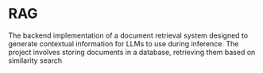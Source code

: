 # RAG
The backend implementation of a document retrieval system designed to generate contextual information for  LLMs to use during inference.  The project involves storing documents in a database, retrieving them based on similarity search
